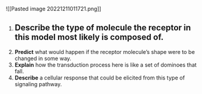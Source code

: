![[Pasted image 20221211011721.png]]
1. **Describe** the type of molecule the receptor in this model most likely is composed of.
	- 
2. **Predict** what would happen if the receptor molecule’s shape were to be changed in some way.
3. **Explain** how the transduction process here is like a set of dominoes that fall.
4. **Describe** a cellular response that could be elicited from this type of signaling pathway.